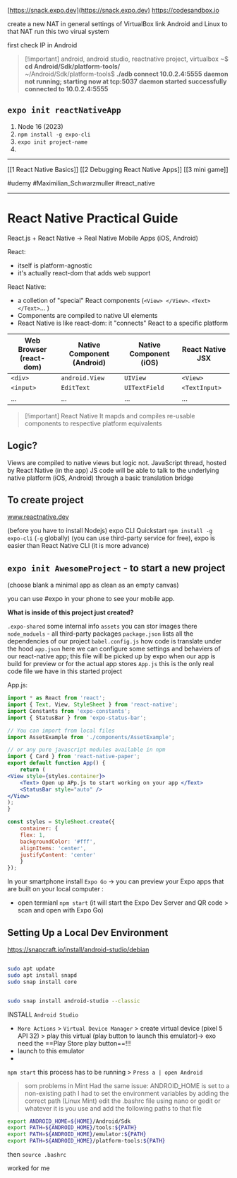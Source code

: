 
[https://snack.expo.dev](https://snack.expo.dev)
https://codesandbox.io

create a new NAT in general settings of VirtualBox
link Android and Linux to that NAT
run this two virual system

first check IP in Android
> [!important] android, android studio, reactnative project, virtualbox
> ~$ **cd Android/Sdk/platform-tools/**  
~/Android/Sdk/platform-tools$ **./adb connect 10.0.2.4:5555**
> **daemon not running; starting now at tcp:5037**
> **daemon started successfully**  
> **connected to 10.0.2.4:5555**

## `expo init reactNativeApp`
1. Node 16 (2023)
2. `npm install -g expo-cli`
3. `expo init project-name`
4. 

----
[[1 React Native Basics]]
[[2 Debugging React Native Apps]]
[[3 mini game]]

#udemy #Maximilian_Schwarzmuller #react_native 



---
# React Native Practical Guide
React.js + React Native -> Real Native Mobile Apps (iOS, Android)

React:
- itself is platform-agnostic
- it's actually react-dom that adds web support

React Native:
- a colletion of "special" React components (`<View> </View>`. `<Text> </Text>`... )
- Components are compiled to native UI elements
- React Native is like react-dom: it "connects" React to a specific platform


Web Browser (react-dom) | Native Component (Android) | Native Component (iOS) | React Native JSX
---|---|---|---
`<div>` | `android.View` | `UIView` | `<View>`
`<input>` | `EditText` | `UITextField` | `<TextInput>`
... | ... | ... | ...


>[!important] React Native
>It mapds and compiles re-usable components to respective platform equivalents

## Logic?
Views are compiled to native views but logic not.
JavaScript thread, hosted by React Native (in the app)
JS code will be able to talk to the underlying native platform (iOS, Android) through a basic translation bridge

## To create project
www.reactnative.dev

(before you have to install Nodejs)
expo CLI Quickstart `npm install -g expo-cli`  (`-g` globally)
(you can use third-party service for free), expo is easier than React Native CLI (it is more advance)

## `expo init AwesomeProject` - to start a new project
(choose blank a minimal app as clean as an empty canvas)

you can use #expo in your phone to see your  mobile app.


**What is inside of this project just created?**

`.expo-shared` some internal info
`assets` you can stor images there
`node_moduels` - all third-party packages
`package.json` lists all the dependencies of our project
`babel.config.js` how code is translate under the hood
`app.json` here we can configure some settings  and behaviers of our react-native app; this file will be picked up by expo  when our app is build for preview or for the actual app stores
`App.js` this is the only real code file we have in this started project

App.js:
```jsx
import * as React from 'react';
import { Text, View, StyleSheet } from 'react-native';
import Constants from 'expo-constants';
import { StatusBar } from 'expo-status-bar';

// You can import from local files
import AssetExample from './components/AssetExample';

// or any pure javascript modules available in npm
import { Card } from 'react-native-paper';
export default function App() {
	return (
<View style={styles.container}>
	<Text> Open up APp.js to start working on your app </Text>
	<StatusBar style="auto" />
</View>
);
}

const styles = StyleSheet.create({
	container: {
	flex: 1,
	backgroundColor: '#fff',
	alignItems: 'center',
	justifyContent: 'center'
	}
});
```
In your smartphone install `Expo Go` -> you can preview your Expo apps that are built on your local computer :
- open termianl `npm start` (it will start the Expo Dev Server and QR code > scan and open with Expo Go)


## Setting Up  a Local  Dev Environment

https://snapcraft.io/install/android-studio/debian
```bash

sudo apt update
sudo apt install snapd
sudo snap install core


sudo snap install android-studio --classic
```

INSTALL `Android Studio`
- `More Actions` > `Virtual Device Manager` > create virtual device (pixel 5 API 32) > play this virtual (play button to launch this emulator)-> exo need the ==Play Store play button==!!!
- launch to this emulator
- 

`npm start` this process has to be running > `Press a | open Android` 

> som problems in Mint
> Had the same issue: ANDROID_HOME is set to a non-existing path I had to set the environment variables by adding the correct path (Linux Mint)   edit the .bashrc file using nano or gedit or whatever it is you use and add the following paths to that file
```bash
export ANDROID_HOME=${HOME}/Android/Sdk  
export PATH=${ANDROID_HOME}/tools:${PATH}  
export PATH=${ANDROID_HOME}/emulator:${PATH}  
export PATH=${ANDROID_HOME}/platform-tools:${PATH}
```
then
`source .bashrc`

worked for me










